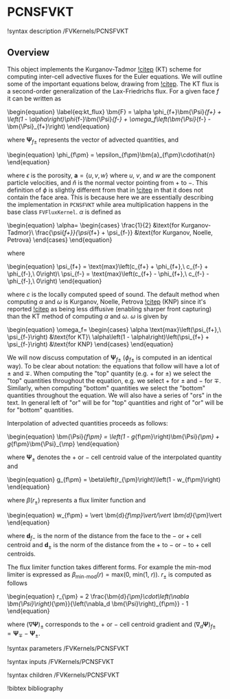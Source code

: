 # PCNSFVKT

!syntax description /FVKernels/PCNSFVKT

## Overview

This object implements the Kurganov-Tadmor [!citep](kurganov2000new) (KT) scheme for
computing inter-cell advective fluxes for the Euler equations. We will outline
some of the important equations below, drawing from
[!citep](greenshields2010implementation). The KT flux is a second-order
generalization of the Lax-Friedrichs flux. For a given face $f$ it can be written as

\begin{equation}
\label{eq:kt_flux}
\bm{F} = \alpha \phi_{f+}\bm{\Psi}_{f+} + \left(1 -
\alpha\right)\phi_{f-}\bm{\Psi}_{f-} + \omega_f\left(\bm{\Psi}_{f-} -
\bm{\Psi}_{f+}\right)
\end{equation}

where $\bm{\Psi}_{f\pm}$ represents the vector of advected quantities, and

\begin{equation}
\phi_{f\pm} = \epsilon_{f\pm}\bm{a}_{f\pm}\cdot\hat{n}
\end{equation}

where $\epsilon$ is the porosity, $\bm{a} = \lbrace u,v,w\rbrace$ where $u$,
$v$, and $w$ are the component particle velocities, and $\hat{n}$ is the normal
vector pointing from $+$ to $-$. This definition of $\phi$ is slightly different
from that in [!citep](greenshields2010implementation) in that it does not
contain the face area. This is because here we are essentially describing the
implementation in `PCNSFVKT` while area multiplication happens in the base class
`FVFluxKernel`. $\alpha$ is defined as

\begin{equation}
\alpha=
\begin{cases}
\frac{1}{2} &\text{for Kurganov-Tadmor}\\
\frac{\psi{_f+}}{\psi_{f+} + \psi_{f-}} &\text{for Kurganov, Noelle, Petrova}
\end{cases}
\end{equation}

where

\begin{equation}
\psi_{f+} = \text{max}\left(c_{f+} + \phi_{f+},\ c_{f-} + \phi_{f-},\ 0\right)\\
\psi_{f-} = \text{max}\left(c_{f+} - \phi_{f+},\ c_{f-} - \phi_{f-},\ 0\right)
\end{equation}

where $c$ is the locally computed speed of sound. The default method when
computing $\alpha$ and $\omega$ is Kurganov, Noelle, Petrova
[!citep](kurganov2001semidiscrete) (KNP) since it's reported [!citep](greenshields2010implementation) as being less
diffusive (enabling sharper front capturing) than the KT method of computing
$\alpha$ and $\omega$. $\omega$ is given by

\begin{equation}
\omega_f=
\begin{cases}
\alpha \text{max}\left(\psi_{f+},\ \psi_{f-}\right) &\text{for KT}\\
\alpha\left(1 - \alpha\right)\left(\psi_{f+} + \psi_{f-}\right) &\text{for KNP}
\end{cases}
\end{equation}

We will now discuss computation of $\bm{\Psi}_{f\pm}$ ($\phi_{f\pm}$ is computed
in an identical way). To be clear about notation: the equations that follow will
have a lot of $\pm$ and $\mp$. When computing the "top" quantity (e.g. $+$ for
$\pm$) we select the "top" quantities throughout the equation, e.g. we select $+$
for $\pm$ and $-$ for $\mp$. Similarly, when computing "bottom" quantities we select the
"bottom" quantities throughout the equation. We will also have a series of "ors"
in the text. In general left of "or" will be for "top" quantities and right of
"or" will be for "bottom" quantities.

Interpolation of advected quantities proceeds as follows:

\begin{equation}
\bm{\Psi}_{f\pm} = \left(1 - g_{f\pm}\right)\bm{\Psi}_{\pm} +
g_{f\pm}\bm{\Psi}_{\mp}
\end{equation}

where $\bm{\Psi}_{\pm}$ denotes the $+$ or $-$ cell centroid value of the
interpolated quantity and

\begin{equation}
g_{f\pm} = \beta\left(r_{\pm}\right)\left(1 - w_{f\pm}\right)
\end{equation}

where $\beta\left(r_{\pm}\right)$ represents a flux limiter function and

\begin{equation}
w_{f\pm} = \vert \bm{d}_{f\mp}\vert/\vert \bm{d}_{\pm}\vert
\end{equation}

where $\bm{d}_{f-}$ is the norm of the distance from the face to the $-$ or $+$
cell centroid and $\bm{d}_{\pm}$ is the norm of the distance from the $+$ to $-$
or $-$ to $+$
cell centroids.

The flux limiter function takes different forms. For example the min-mod limiter
is expressed as $\beta_{\text{min-mod}}\left(r\right) = \text{max}\left(0,\
\text{min}\left(1,\ r\right)\right)$. $r_{\pm}$ is computed as follows

\begin{equation}
r_{\pm} = 2 \frac{\bm{d}_{\pm}\cdot\left(\nabla
\bm{\Psi}\right)_{\pm}}{\left(\nabla_d \bm{\Psi}\right)_{f\pm}} - 1
\end{equation}

where $\left(\nabla \bm{\Psi}\right)_{\pm}$ corresponds to the $+$ or $-$ cell
centroid gradient and $\left(\nabla_d \bm{\Psi}\right)_{f\pm} =
\bm{\Psi}_{\mp} - \bm{\Psi}_{\pm}$.

!syntax parameters /FVKernels/PCNSFVKT

!syntax inputs /FVKernels/PCNSFVKT

!syntax children /FVKernels/PCNSFVKT

!bibtex bibliography
